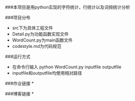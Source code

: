 

###本项目是用python实现的字符统计，行统计以及词频统计分析

###项目分布
* src下为具体工程文件
* Detail.py为功能函数实现文件
* WordCount.py为main函数文件
* codestyle.md为代码规范

###运行方式
* 在命令行输入 python WordCount.py inputfile outputfile
* inputfile和outputfile均使用相对路径

###作业链接
* 

###博客链接
* 